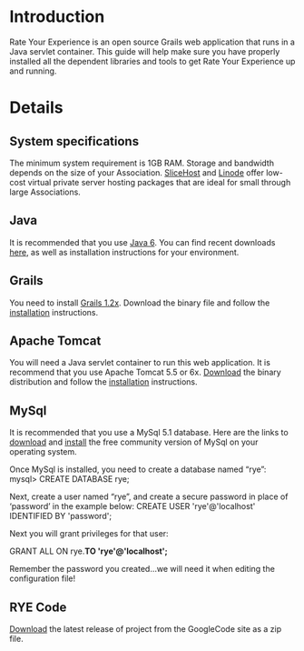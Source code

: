 # Introduction #
Rate Your Experience is an open source Grails web application that runs in a Java servlet container. This guide will help make sure you have properly installed all the dependent libraries and tools to get Rate Your Experience up and running.


# Details #
## System specifications ##
The minimum system requirement is 1GB RAM.  Storage and bandwidth depends on the size of your Association.  [SliceHost](http://www.slicehost.com/) and [Linode](http://www.linode.com/) offer low-cost virtual private server hosting packages that are ideal for small through large Associations.

## Java ##
It is recommended that you use [Java 6](http://www.oracle.com/us/technologies/java/index.html). You can find recent downloads [here](http://www.oracle.com/technetwork/java/javase/downloads/index.html), as well as installation instructions for your environment.

## Grails ##
You need to install [Grails 1.2x](http://www.grails.org/Download). Download the binary file and follow the [installation](http://www.grails.org/Installation) instructions.

## Apache Tomcat ##
You will need a Java servlet container to run this web application.  It is  recommend that you use Apache Tomcat 5.5 or 6x.  [Download](http://tomcat.apache.org/download-55.cgi) the binary distribution and follow the [installation](http://tomcat.apache.org/tomcat-5.5-doc/setup.html) instructions.

## MySql ##
It is recommended that you use a MySql 5.1 database.  Here are the links to [download](http://dev.mysql.com/downloads/mysql/) and [install](http://dev.mysql.com/doc/refman/5.1/en/installing.html) the free community version of MySql on your operating system.

Once MySql is installed, you need to create a database named “rye”:
mysql> CREATE DATABASE rye;

Next, create a user named “rye”, and create a secure password in place of ‘password’ in the example below:
CREATE USER 'rye'@'localhost' IDENTIFIED BY 'password';

Next you will grant privileges for that user:

GRANT ALL ON rye.**TO 'rye'@'localhost';**

Remember the password you created…we will need it when editing the configuration file!

## RYE Code ##
[Download](http://code.google.com/p/rate-your-experience/downloads/list) the latest release of project from the GoogleCode site as a zip file.